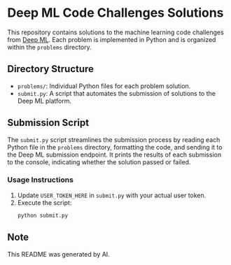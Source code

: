 # Deep ML Code Challenges Solutions

This repository contains solutions to the machine learning code challenges from [Deep ML](https://www.deep-ml.com/). Each problem is implemented in Python and is organized within the `problems` directory.

## Directory Structure

- `problems/`: Individual Python files for each problem solution.
- `submit.py`: A script that automates the submission of solutions to the Deep ML platform.

## Submission Script

The `submit.py` script streamlines the submission process by reading each Python file in the `problems` directory, formatting the code, and sending it to the Deep ML submission endpoint. It prints the results of each submission to the console, indicating whether the solution passed or failed.

### Usage Instructions

1. Update `USER_TOKEN_HERE` in `submit.py` with your actual user token.
2. Execute the script:
   ```bash
   python submit.py
   ```

## Note

This README was generated by AI.
